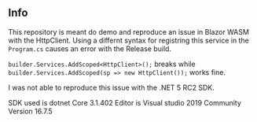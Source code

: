 ## Info

This repository is meant do demo and reproduce an issue in Blazor WASM with the HttpClient. Using a differnt syntax for registring this service in the `Program.cs` causes an error with the Release build.

`builder.Services.AddScoped<HttpClient>();` breaks while </br> `builder.Services.AddScoped(sp => new HttpClient());` works fine.

I was not able to reproduce this issue with the .NET 5 RC2 SDK.

SDK used is dotnet Core 3.1.402
Editor is Visual studio 2019 Community Version 16.7.5
